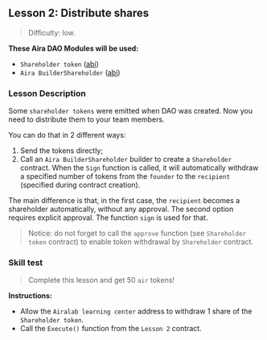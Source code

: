## Lesson 2: Distribute shares

> Difficulty: low.

**These Aira DAO Modules will be used:**

- `Shareholder token` ([abi](https://raw.githubusercontent.com/airalab/core/master/abi/modules/TokenEmission.json))
- `Aira BuilderShareholder` ([abi](https://github.com/airalab/core/blob/master/abi/builder/BuilderShareholder.json))

### Lesson Description 

Some `shareholder tokens` were emitted when DAO was created. Now you need to distribute them to your team members.

You can do that in 2 different ways:

1. Send the tokens directly;
2. Call an `Aira BuilderShareholder` builder to create a `Shareholder` contract. When the `Sign` function is called, it will automatically withdraw a specified number of tokens from the `founder` to the `recipient` (specified during contract creation). 

The main difference is that, in the first case, the `recipient` becomes a shareholder automatically, without any approval. The second option requires explicit approval. The function `sign` is used for that.

> Notice: do not forget to call the `approve` function (see `Shareholder token` contract) to enable token withdrawal by `Shareholder` contract.

### Skill test 

> Complete this lesson and get 50 `air` tokens! 

**Instructions:**

- Allow the `Airalab learning center` address to withdraw 1 share of the `Shareholder token`. 
- Call the `Execute()` function from the `Lesson 2` contract.

